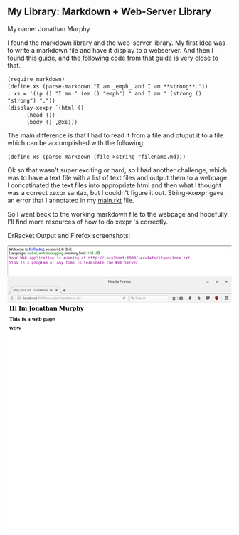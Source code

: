 ## My Library: Markdown + Web-Server Library
My name: Jonathan Murphy

I found the markdown library and the web-server library. My first idea was to write a markdown file and have it display to a webserver. And then I found [this guide](https://docs.racket-lang.org/markdown/index.html), and the following code from that guide is very close to that.

```
(require markdown)
(define xs (parse-markdown "I am _emph_ and I am **strong**."))
; xs = '((p () "I am " (em () "emph") " and I am " (strong () "strong") "."))
(display-xexpr `(html ()
      (head ())
      (body () ,@xs)))
```

The main difference is that I had to read it from a file and otuput it to a file which can be accomplished with the following:

	(define xs (parse-markdown (file->string "filename.md)))

Ok so that wasn't super exciting or hard, so I had another challenge, which was to have a text file with a list of text files and output them to a webpage. I concatinated the text files into appropriate html and then what I thought was a correct xexpr santax, but I couldn't figure it out. String->xexpr gave an error that I annotated in my [main.rkt](main.rkt) file.

So I went back to the working markdown file to the webpage and hopefully I'll find more resources of how to do xexpr 's correctly.

DrRacket Output and Firefox screenshots:

![Racket image](racketoutput.png?raw=true "racket output")
![Firefxo image](browser.png?raw=true "firefox")
